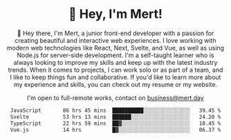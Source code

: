<div align="center">
  <h1 align="center">👋 Hey, I'm Mert! </h1>
<p>
 🎉 Hey there, I'm Mert, a junior front-end developer with a passion for creating beautiful and interactive web experiences. I love working with modern web technologies like React, Next, Svelte, and Vue, as well as using Node.js for server-side development. I'm a self-taught learner who is always looking to improve my skills and keep up with the latest industry trends. When it comes to projects, I can work solo or as part of a team, and I like to keep things fun and collaborative. If you'd like to learn more about my experience and skills, you can check out my resume or my website.
</p>

  I'm open to full-remote works, contact on [business@mert.day](mailto:business@mert.day) 
  
<!--START_SECTION:waka-->

```txt
JavaScript       86 hrs 45 mins  ██████████░░░░░░░░░░░░░░░   39.45 %
Svelte           53 hrs 13 mins  ██████░░░░░░░░░░░░░░░░░░░   24.20 %
TypeScript       22 hrs 59 mins  ██▓░░░░░░░░░░░░░░░░░░░░░░   10.45 %
Vue.js           14 hrs          █▓░░░░░░░░░░░░░░░░░░░░░░░   06.37 %
```

<!--END_SECTION:waka-->
